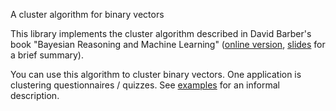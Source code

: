A cluster algorithm for binary vectors

This library implements the cluster algorithm described in David Barber's book "Bayesian Reasoning and Machine Learning" ([online version](http://web4.cs.ucl.ac.uk/staff/D.Barber/textbook/090310.pdf), [slides](http://www.vis.uky.edu/~cheung/courses/ee639_fall13/Notes/MixtureModel.pdf) for a brief summary).

You can use this algorithm to cluster binary vectors. One application is clustering questionnaires / quizzes. See [examples](/examples) for an informal description.

